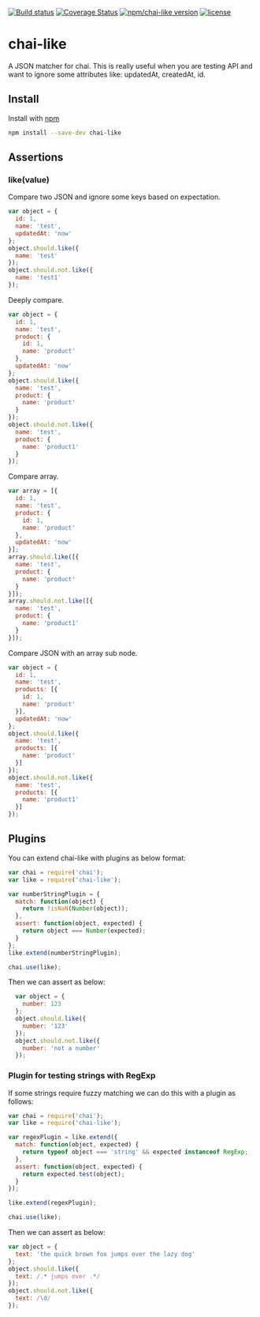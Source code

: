 [![Build status](https://img.shields.io/travis/zation/chai-like.svg?label=travis)](https://travis-ci.org/zation/chai-like)
[![Coverage Status](https://img.shields.io/coveralls/github/zation/chai-like.svg)](https://coveralls.io/github/zation/chai-like)
[![npm/chai-like version](https://img.shields.io/npm/v/chai-like.svg?label=npm/chai-like)](https://www.npmjs.com/package/chai-like)
[![license](https://img.shields.io/badge/license-mit-blue.svg)](https://opensource.org/licenses/MIT)

# chai-like

A JSON matcher for chai.
This is really useful when you are testing API and want to ignore some attributes like:
 updatedAt, createdAt, id.

##  Install

Install with [npm](https://www.npmjs.com/package/chai-like)

```bash
npm install --save-dev chai-like
```

## Assertions

### like(value)

Compare two JSON and ignore some keys based on expectation.

```js
var object = {
  id: 1,
  name: 'test',
  updatedAt: 'now'
};
object.should.like({
  name: 'test'
});
object.should.not.like({
  name: 'test1'
});
```

Deeply compare.

```js
var object = {
  id: 1,
  name: 'test',
  product: {
    id: 1,
    name: 'product'
  },
  updatedAt: 'now'
};
object.should.like({
  name: 'test',
  product: {
    name: 'product'
  }
});
object.should.not.like({
  name: 'test',
  product: {
    name: 'product1'
  }
});
```

Compare array.

```js
var array = [{
  id: 1,
  name: 'test',
  product: {
    id: 1,
    name: 'product'
  },
  updatedAt: 'now'
}];
array.should.like([{
  name: 'test',
  product: {
    name: 'product'
  }
}]);
array.should.not.like([{
  name: 'test',
  product: {
    name: 'product1'
  }
}]);
```

Compare JSON with an array sub node.

```js
var object = {
  id: 1,
  name: 'test',
  products: [{
    id: 1,
    name: 'product'
  }],
  updatedAt: 'now'
};
object.should.like({
  name: 'test',
  products: [{
    name: 'product'
  }]
});
object.should.not.like({
  name: 'test',
  products: [{
    name: 'product1'
  }]
});
```

## Plugins

You can extend chai-like with plugins as below format:

```js
var chai = require('chai');
var like = require('chai-like');

var numberStringPlugin = {
  match: function(object) {
    return !isNaN(Number(object));
  },
  assert: function(object, expected) {
    return object === Number(expected);
  }
};
like.extend(numberStringPlugin);

chai.use(like);
```

Then we can assert as below:

```js
  var object = {
    number: 123
  };
  object.should.like({
    number: '123'
  });
  object.should.not.like({
    number: 'not a number'
  });
```

### Plugin for testing strings with RegExp

If some strings require fuzzy matching we can do this with a plugin as follows: 

```js
var chai = require('chai');
var like = require('chai-like');

var regexPlugin = like.extend({
  match: function(object, expected) {
    return typeof object === 'string' && expected instanceof RegExp;
  },
  assert: function(object, expected) {
    return expected.test(object);
  }
});

like.extend(regexPlugin);

chai.use(like);
```

Then we can assert as below:

```js
var object = {
  text: 'the quick brown fox jumps over the lazy dog'
};
object.should.like({
  text: /.* jumps over .*/
});
object.should.not.like({
  text: /\d/
});
```